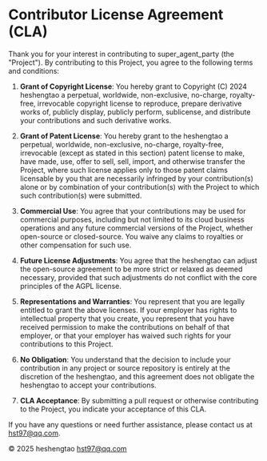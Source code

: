 # Contributor License Agreement (CLA)


Thank you for your interest in contributing to super_agent_party (the "Project"). By contributing to this Project, you agree to the following terms and conditions:


1. **Grant of Copyright License**:
   You hereby grant to  Copyright (C)  2024 heshengtao a perpetual, worldwide, non-exclusive, no-charge, royalty-free, irrevocable copyright license to reproduce, prepare derivative works of, publicly display, publicly perform, sublicense, and distribute your contributions and such derivative works.


2. **Grant of Patent License**:
   You hereby grant to the heshengtao a perpetual, worldwide, non-exclusive, no-charge, royalty-free, irrevocable (except as stated in this section) patent license to make, have made, use, offer to sell, sell, import, and otherwise transfer the Project, where such license applies only to those patent claims licensable by you that are necessarily infringed by your contribution(s) alone or by combination of your contribution(s) with the Project to which such contribution(s) were submitted.


3. **Commercial Use**:
   You agree that your contributions may be used for commercial purposes, including but not limited to its cloud business operations and any future commercial versions of the Project, whether open-source or closed-source. You waive any claims to royalties or other compensation for such use.


4. **Future License Adjustments**:
   You agree that the heshengtao can adjust the open-source agreement to be more strict or relaxed as deemed necessary, provided that such adjustments do not conflict with the core principles of the AGPL license.


5. **Representations and Warranties**:
   You represent that you are legally entitled to grant the above licenses. If your employer has rights to intellectual property that you create, you represent that you have received permission to make the contributions on behalf of that employer, or that your employer has waived such rights for your contributions to this Project.


6. **No Obligation**:
   You understand that the decision to include your contribution in any project or source repository is entirely at the discretion of the heshengtao, and this agreement does not obligate the heshengtao to accept your contributions.


7. **CLA Acceptance**:
   By submitting a pull request or otherwise contributing to the Project, you indicate your acceptance of this CLA.


If you have any questions or need further assistance, please contact us at hst97@qq.com.


© 2025 heshengtao <hst97@qq.com>
